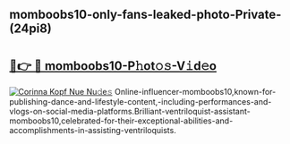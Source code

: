## momboobs10-only-fans​-leaked-photo​-Private-(24pi8)


# <h2><a href="https://mediaupload.pro?title=momboobs10&ref=git">🔗👉 🔴 momboobs10-P𝚑ot𝚘𝚜-V𝚒d𝚎o</a></h2>

[![Corinna Kopf Nue Nu𝚍e𝚜](https://i.imgur.com/0qMVB7G.gif)](https://mediaupload.pro?title=momboobs10&ref=git)
Online-influencer-momboobs10,known-for-publishing-dance-and-lifestyle-content,-including-performances-and-vlogs-on-social-media-platforms.Brilliant-ventriloquist-assistant-momboobs10,celebrated-for-their-exceptional-abilities-and-accomplishments-in-assisting-ventriloquists.  